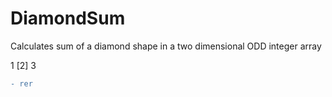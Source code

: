 # DiamondSum
Calculates sum of a diamond shape in a two dimensional ODD integer array

1 [2] 3
```diff
- rer
